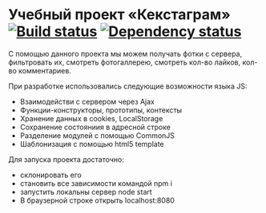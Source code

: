 # Учебный проект «Кекстаграм» [![Build status][travis-image]][travis-url] [![Dependency status][dependency-image]][dependency-url]

С помощью данного проекта мы можем получать фотки с сервера, фильтровать их, смотреть фотогаллерею,
смотреть кол-во лайков, кол-во комментариев.

При разработке использовались следующие возможности языка JS:
* Взаимодействи с сервером через Ajax
* Функции-конструкторы, прототипы, контексты
* Хранение данных в cookies, LocalStorage
* Сохранение состояниия в адресной строке
* Разделение модулей с помощью CommonJS
* Шаблонизация с помощью html5 template

Для запуска проекта достаточно:
* склонировать его
* становить все зависимости командой npm i
* запустить локальны сервер node start
* В браузерной строке открыть localhost:8080

[travis-image]: https://travis-ci.org/htmlacademy-javascript/41580-kekstagram.svg?branch=master
[travis-url]: https://travis-ci.org/htmlacademy-javascript/41580-kekstagram
[dependency-image]: https://david-dm.org/htmlacademy-javascript/41580-kekstagram.svg?style=flat-square
[dependency-url]: https://david-dm.org/htmlacademy-javascript/41580-kekstagram
